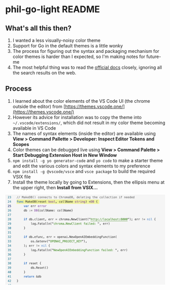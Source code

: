 # phil-go-light README

## What's all this then?

1. I wanted a less visually-noisy color theme
1. Support for Go in the default themes is a little wonky
1. The process for figuring out the syntax and packaging mechanism for color themes is harder than I expected, so I'm making notes for future-me
1. The most helpful thing was to read the [official docs](https://code.visualstudio.com/api/working-with-extensions/publishing-extension) closely, ignoring all the search results on the web.

## Process

1. I learned about the color elements of the VS Code UI (the chrome outside the editor) from [https://themes.vscode.one/](https://themes.vscode.one/)
1. However its advice for installation was to copy the theme into `~/.vscode/extensions/`, which did not result in my color theme becoming available in VS Code
1. The names of syntax elements (inside the editor) are available using **View > Command Pallette > Developer: Inspect Editor Tokens and Scopes**
1. Color themes can be debugged live using **View > Command Palette > Start Debugging Extension Host in New Window**
1. `npm install -g yo generator-code` and `yo code` to make a starter theme and edit the various colors and syntax elements to my preference
1. `npm install -g @vscode/vsce` and `vsce package` to build the required VSIX file
1. Install the theme locally by going to Extensions, then the ellipsis menu at the upper right, then **Install from VSIX...**

![image](phil-go-light.png)